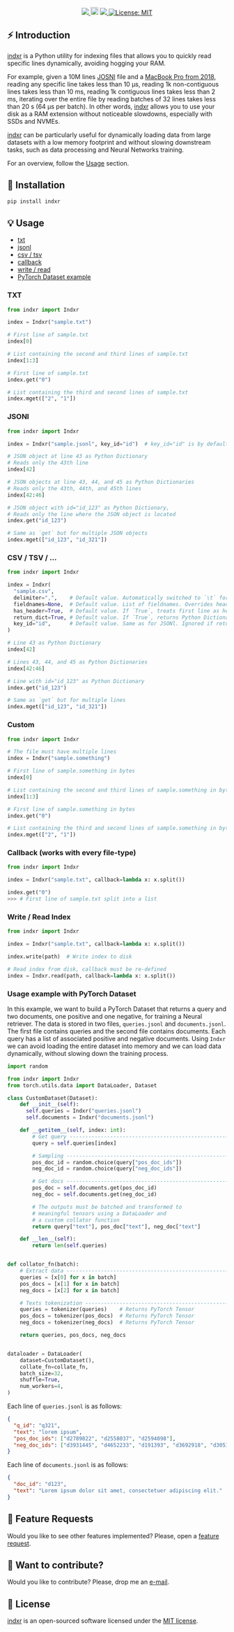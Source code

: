 <!-- <div align="center">
  <img src="https://repository-images.githubusercontent.com/268892956/750228ec-f3f2-465d-9c17-420c688ba2bc">
</div> -->

<p align="center">
  <!-- Python -->
  <a href="https://www.python.org" alt="Python">
      <img src="https://badges.aleen42.com/src/python.svg" />
  </a>
  <!-- Version -->
  <a href="https://badge.fury.io/py/indxr"><img src="https://badge.fury.io/py/indxr.svg" alt="PyPI version" height="18"></a>
  <!-- Black -->
  <a href="https://github.com/psf/black" alt="Code style: black">
      <img src="https://img.shields.io/badge/code%20style-black-000000.svg" />
  </a>
  <!-- License -->
  <a href="https://lbesson.mit-license.org/"><img src="https://img.shields.io/badge/License-MIT-blue.svg" alt="License: MIT"></a>
</p>


## ⚡️ Introduction

[indxr](https://github.com/AmenRa/indxr) is a Python utility for indexing files that allows you to quickly read specific lines dynamically, avoiding hogging your RAM.

For example, given a 10M lines [JOSNl](https://jsonlines.org) file and a [MacBook Pro from 2018](https://support.apple.com/kb/SP776), reading any specific line takes less than 10 µs, reading 1k non-contiguous lines takes less than 10 ms, reading 1k contiguous lines takes less than 2 ms, iterating over the entire file by reading batches of 32 lines takes less than 20 s (64 µs per batch). In other words, [indxr](https://github.com/AmenRa/indxr) allows you to use your disk as a RAM extension without noticeable slowdowns, especially with SSDs and NVMEs.

[indxr](https://github.com/AmenRa/indxr) can be particularly useful for dynamically loading data from large datasets with a low memory footprint and without slowing downstream tasks, such as data processing and Neural Networks training.

For an overview, follow the [Usage](#-usage) section.

<!-- ## ✨ Features -->

## 🔌 Installation
```bash
pip install indxr
```

## 💡 Usage

- [txt](https://github.com/AmenRa/indxr#txt)
- [jsonl](https://github.com/AmenRa/indxr#jsonl)
- [csv / tsv](https://github.com/AmenRa/indxr#csv--tsv--custom)
- [callback](https://github.com/AmenRa/indxr#callback-works-with-every-file-type)
- [write / read](https://github.com/AmenRa/indxr#write--read-index)
- [PyTorch Dataset example](https://github.com/AmenRa/indxr#usage-example-with-pytorch-dataset)

### TXT
```python
from indxr import Indxr

index = Indxr("sample.txt")

# First line of sample.txt
index[0]

# List containing the second and third lines of sample.txt
index[1:3]

# First line of sample.txt
index.get("0")

# List containing the third and second lines of sample.txt
index.mget(["2", "1"])
```


### JSONl

```python
from indxr import Indxr

index = Indxr("sample.jsonl", key_id="id")  # key_id="id" is by default

# JSON object at line 43 as Python Dictionary
# Reads only the 43th line
index[42]

# JSON objects at line 43, 44, and 45 as Python Dictionaries
# Reads only the 43th, 44th, and 45th lines
index[42:46]

# JSON object with id="id_123" as Python Dictionary,
# Reads only the line where the JSON object is located
index.get("id_123")

# Same as `get` but for multiple JSON objects
index.mget(["id_123", "id_321"])
```


### CSV / TSV / ...

```python
from indxr import Indxr

index = Indxr(
  "sample.csv",
  delimiter=",",    # Default value. Automatically switched to `\t` for `.tsv` files.
  fieldnames=None,  # Default value. List of fieldnames. Overrides header, if any.
  has_header=True,  # Default value. If `True`, treats first line as header.
  return_dict=True, # Default value. If `True`, returns Python Dictionary, string otherwise.
  key_id="id",      # Default value. Same as for JSONl. Ignored if return_dict is `False`.
)

# Line 43 as Python Dictionary
index[42]

# Lines 43, 44, and 45 as Python Dictionaries
index[42:46]

# Line with id="id_123" as Python Dictionary
index.get("id_123")

# Same as `get` but for multiple lines
index.mget(["id_123", "id_321"])
```

### Custom
```python
from indxr import Indxr

# The file must have multiple lines
index = Indxr("sample.something")

# First line of sample.something in bytes
index[0]

# List containing the second and third lines of sample.something in bytes
index[1:3]

# First line of sample.something in bytes
index.get("0")

# List containing the third and second lines of sample.something in bytes
index.mget(["2", "1"])
```

### Callback (works with every file-type)

```python
from indxr import Indxr

index = Indxr("sample.txt", callback=lambda x: x.split())

index.get("0")
>>> # First line of sample.txt split into a list
```


### Write / Read Index
```python
from indxr import Indxr

index = Indxr("sample.txt", callback=lambda x: x.split())

index.write(path)  # Write index to disk

# Read index from disk, callback must be re-defined
index = Indxr.read(path, callback=lambda x: x.split())
```


### Usage example with PyTorch Dataset

In this example, we want to build a PyTorch Dataset that returns a query and two documents, one positive and one negative, for training a Neural retriever. The data is stored in two files, `queries.jsonl` and `documents.jsonl`. The first file contains queries and the second file contains documents. Each query has a list of associated positive and negative documents. Using `Indxr` we can avoid loading the entire dataset into memory and we can load data dynamically, without slowing down the training process.

```python
import random

from indxr import Indxr
from torch.utils.data import DataLoader, Dataset

class CustomDataset(Dataset):
    def __init__(self):
      self.queries = Indxr("queries.jsonl")
      self.documents = Indxr("documents.jsonl")

    def __getitem__(self, index: int):
        # Get query ------------------------------------------------------------
        query = self.queries[index]

        # Sampling -------------------------------------------------------------
        pos_doc_id = random.choice(query["pos_doc_ids"])
        neg_doc_id = random.choice(query["neg_doc_ids"])

        # Get docs -------------------------------------------------------------
        pos_doc = self.documents.get(pos_doc_id)
        neg_doc = self.documents.get(neg_doc_id)

        # The outputs must be batched and transformed to
        # meaningful tensors using a DataLoader and
        # a custom collator function
        return query["text"], pos_doc["text"], neg_doc["text"]

    def __len__(self):
        return len(self.queries)


def collator_fn(batch):
    # Extract data -------------------------------------------------------------
    queries = [x[0] for x in batch]
    pos_docs = [x[1] for x in batch]
    neg_docs = [x[2] for x in batch]

    # Texts tokenization -------------------------------------------------------
    queries = tokenizer(queries)    # Returns PyTorch Tensor
    pos_docs = tokenizer(pos_docs)  # Returns PyTorch Tensor
    neg_docs = tokenizer(neg_docs)  # Returns PyTorch Tensor

    return queries, pos_docs, neg_docs


dataloader = DataLoader(
    dataset=CustomDataset(),
    collate_fn=collate_fn,
    batch_size=32,
    shuffle=True,
    num_workers=4,
)
```

Each line of `queries.jsonl` is as follows:
```json
{
  "q_id": "q321",
  "text": "lorem ipsum",
  "pos_doc_ids": ["d2789822", "d2558037", "d2594098"],
  "neg_doc_ids": ["d3931445", "d4652233", "d191393", "d3692918", "d3051731"]
}
```

Each line of `documents.jsonl` is as follows:
```json
{
  "doc_id": "d123",
  "text": "Lorem ipsum dolor sit amet, consectetuer adipiscing elit."
}
```


## 🎁 Feature Requests
Would you like to see other features implemented? Please, open a [feature request](https://github.com/AmenRa/indxr/issues/new?assignees=&labels=enhancement&template=feature_request.md&title=%5BFeature+Request%5D+title).


## 🤘 Want to contribute?
Would you like to contribute? Please, drop me an [e-mail](mailto:elias.bssn@gmail.com?subject=[GitHub]%20indxr).


## 📄 License
[indxr](https://github.com/AmenRa/indxr) is an open-sourced software licensed under the [MIT license](LICENSE).
